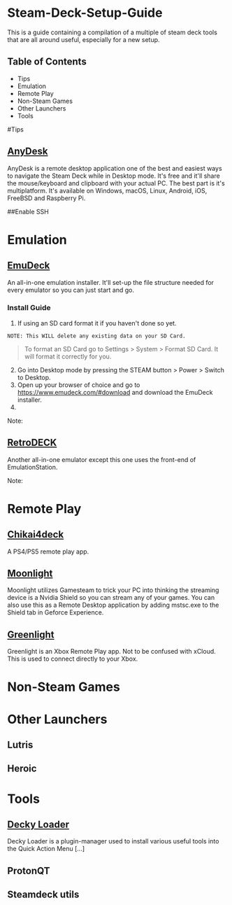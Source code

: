 # Steam-Deck-Setup-Guide

This is a guide containing a compilation of a multiple of steam deck tools that are all around useful, especially for a new setup.

<!--Section to explain what a Steam Deck is? Go over SD card/dock recommendations? -->

## Table of Contents
- Tips
- Emulation
- Remote Play
- Non-Steam Games
- Other Launchers
- Tools

#Tips
## [AnyDesk](https://www.anydesk.com)
AnyDesk is a remote desktop application  one of the best and easiest ways to navigate the Steam Deck while in Desktop mode. It's free and it'll share the mouse/keyboard and clipboard with your actual PC. The best part is it's multiplatform. It's available on Windows, macOS, Linux, Android, iOS, FreeBSD and Raspberry Pi.  

##Enable SSH

# Emulation
## [EmuDeck](https://www.emudeck.com)
An all-in-one emulation installer. It'll set-up the file structure needed for every emulator so you can just start and go.

### Install Guide
1. If using an SD card format it if you haven't done so yet. 

``` NOTE: This WILL delete any existing data on your SD Card. ``` 
>To format an SD Card go to Settings > System > Format SD Card. It will format it correctly for you. 
2. Go into Desktop mode by pressing the STEAM button > Power > Switch to Desktop.
3. Open up your browser of choice and go to https://www.emudeck.com/#download and download the EmuDeck installer.
4.  

Note: 

<!--Remember to add the emulators that you need to manually install via the Discover store.-->


## [RetroDECK](https://retrodeck.net)
Another all-in-one emulator except this one uses the front-end of EmulationStation. 
<!--Look up differences between this and Emudeck.-->

Note: 



# Remote Play
<!--Think about adding performance of each? Or keep this install centered only? -->

## [Chikai4deck](https://github.com/streetpea/chiaki4deck)
<!-- describe the process for installing and how to set it up. -->
A PS4/PS5 remote play app. 
<!-- Include screenshots of deck. Find out how to "put screenshot in photo of deck"-->

## [Moonlight](https://moonlight-stream.org)
<!-- describe how to install and set up. -->
Moonlight utilizes Gamesteam  to trick your PC into thinking the streaming device is a Nvidia Shield so you can stream any of your games. You can also use this as a Remote Desktop application by adding mstsc.exe to the Shield tab in Geforce Experience. 

<!--Should I do a nested list here highlighting the process for installing on host/steam deck, configuration, recommended settings, recommended controller config, 

Gamestream allows you to stream any of your games from your PC using a Nvidia GTX or RTX graphics card. Using high speed, low latency video encoders built into GTX/RTX GPUs It's intended use is for you to stream your games to a Nvidia Shield TV or Shield Tablet. 


Note: Nvidia has announced they are dropping GameStreat from the Shield starting *check date* which will not essentially kill Moonlight's current functionality. 

## [Sunshine](https://github.com/LizardByte/Sunshine)
Sunshine is a Gamestream host for Moonlight. This removes the need to have a Nvidia graphics card so if you're using an AMD card this is what you'll need to use Moonlight. 
<!-- Explain how this would replace GameStream but it is not as reliable and performs worse.-->

## [Greenlight](https://github.com/unknownskl/xbox-xcloud-client)
Greenlight is an Xbox Remote Play app. Not to be confused with xCloud. This is used to connect directly to your Xbox.


# Non-Steam Games
<!-- Consider combining this with Other Launchers -->

# Other Launchers

## Lutris
<!--Explain how to install and what it does. List services it connects to.-->

## Heroic
<!--Explain how to install and what it does. List services it connects to. Also compare to Lutris-->


# Tools

## [Decky Loader](https://github.com/SteamDeckHomebrew/decky-loader)
Decky Loader is a plugin-manager used to install various useful tools into the Quick Action Menu [...]
<!-- Describe deckyloader. Maybe create a nested list for each current plugin. -->

## ProtonQT
<!--Explain how to use this and why you should use it. Maybe look up an example of a game that needs it to run. 

## Cryobyte33 Steam Deck Utilities
<!--Explain how to use this tool and why it's useful-->

## Steamdeck utils
<!-- Dev changed name. Need to look it up -->

